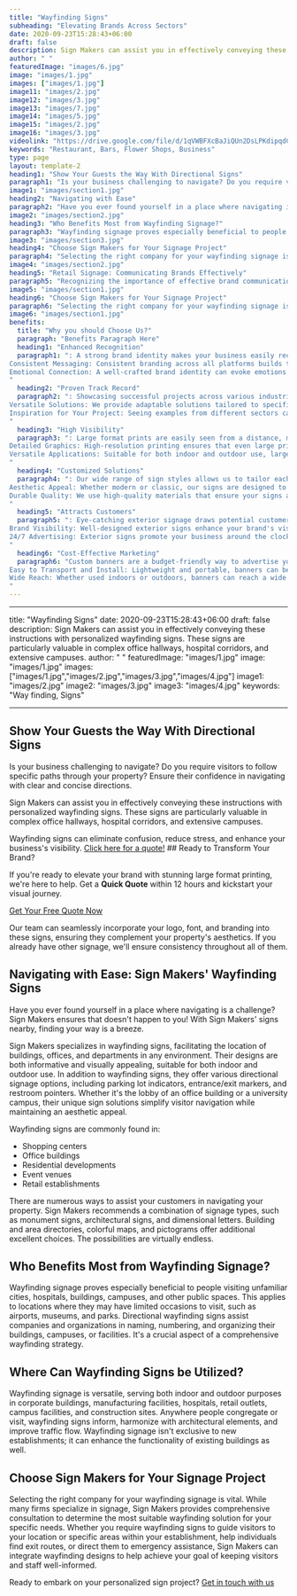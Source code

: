 ```yaml
---
title: "Wayfinding Signs"
subheading: "Elevating Brands Across Sectors"
date: 2020-09-23T15:28:43+06:00
draft: false
description: Sign Makers can assist you in effectively conveying these instructions with personalized wayfinding signs. These signs are particularly valuable in complex office hallways, hospital corridors, and extensive campuses.
author: " "
featuredImage: "images/6.jpg"
image: "images/1.jpg"
images: ["images/1.jpg"]
image11: "images/2.jpg"
image12: "images/3.jpg"
image13: "images/7.jpg"
image14: "images/5.jpg"
image15: "images/2.jpg"
image16: "images/3.jpg"
videolink: "https://drive.google.com/file/d/1qVWBFXcBaJiQUn2DsLPKdipqdCH5SXM6/preview"
keywords: "Restaurant, Bars, Flower Shops, Business"
type: page
layout: template-2
heading1: "Show Your Guests the Way With Directional Signs"
paragraph1: "Is your business challenging to navigate? Do you require visitors to follow specific paths through your property? Ensure their confidence in navigating with clear and concise directions.Sign Makers can assist you in effectively conveying these instructions with personalized wayfinding signs. These signs are particularly valuable in complex office hallways, hospital corridors, and extensive campuses. Wayfinding signs can eliminate confusion, reduce stress, and enhance your business's visibility."
image1: "images/section1.jpg"
heading2: "Navigating with Ease"
paragraph2: "Have you ever found yourself in a place where navigating is a challenge? Sign Makers ensures that doesn't happen to you! With Sign Makers' signs nearby, finding your way is a breeze. Sign Makers specializes in wayfinding signs, facilitating the location of buildings, offices, and departments in any environment. Their designs are both informative and visually appealing, suitable for both indoor and outdoor use. In addition to wayfinding signs, they offer various directional signage options, including parking lot indicators, entrance/exit markers, and restroom pointers. Whether it's the lobby of an office building or a university campus, their unique sign solutions simplify visitor navigation while maintaining an aesthetic appeal."
image2: "images/section2.jpg"
heading3: "Who Benefits Most from Wayfinding Signage?"
paragraph3: "Wayfinding signage proves especially beneficial to people visiting unfamiliar cities, hospitals, buildings, campuses, and other public spaces. This applies to locations where they may have limited occasions to visit, such as airports, museums, and parks. Directional wayfinding signs assist companies and organizations in naming, numbering, and organizing their buildings, campuses, or facilities. It's a crucial aspect of a comprehensive wayfinding strategy."
image3: "images/section3.jpg"
heading4: "Choose Sign Makers for Your Signage Project"
paragraph4: "Selecting the right company for your wayfinding signage is vital. While many firms specialize in signage, Sign Makers provides comprehensive consultation to determine the most suitable wayfinding solution for your specific needs. Whether you require wayfinding signs to guide visitors to your location or specific areas within your establishment, help individuals find exit routes, or direct them to emergency assistance, Sign Makers can integrate wayfinding designs to help achieve your goal of keeping visitors and staff well-informed."
image4: "images/section2.jpg"
heading5: "Retail Signage: Communicating Brands Effectively"
paragraph5: "Recognizing the importance of effective brand communication to the public, The Sign Makers has collaborated with individual retailers and national chains. Our experience informs future consultations, allowing us to extend our expertise to enhance your brand consistently. Continued investment in the latest sign-making technology and production techniques ensures the faithful retention of brand identity. Our services include feature signs, digitally printed wallpaper, murals, digital art, vinyl graphics, floor graphics, poster frames, and planning applications."
image5: "images/section1.jpg"
heading6: "Choose Sign Makers for Your Signage Project"
paragraph6: "Selecting the right company for your wayfinding signage is vital. While many firms specialize in signage, Sign Makers provides comprehensive consultation to determine the most suitable wayfinding solution for your specific needs. Whether you require wayfinding signs to guide visitors to your location or specific areas within your establishment, help individuals find exit routes, or direct them to emergency assistance, Sign Makers can integrate wayfinding designs to help achieve your goal of keeping visitors and staff well-informed."
image6: "images/section1.jpg"
benefits:
  title: "Why you should Choose Us?"
  paragraph: "Benefits Paragraph Here"
  heading1: "Enhanced Recognition"
  paragraph1: ": A strong brand identity makes your business easily recognizable, helping you stand out in a crowded market.
Consistent Messaging: Consistent branding across all platforms builds trust and loyalty among your customers.
Emotional Connection: A well-crafted brand identity can evoke emotions and create a deeper connection with your audience.
"
  heading2: "Proven Track Record"
  paragraph2: ": Showcasing successful projects across various industries demonstrates our experience and reliability.
Versatile Solutions: We provide adaptable solutions tailored to specific industry needs, ensuring your signage aligns perfectly with your business goals.
Inspiration for Your Project: Seeing examples from different sectors can inspire innovative ideas for your own signage needs.
"
  heading3: "High Visibility"
  paragraph3: ": Large format prints are easily seen from a distance, making them perfect for attracting attention in busy areas.
Detailed Graphics: High-resolution printing ensures that even large prints have crisp, clear details, enhancing your brand's image.
Versatile Applications: Suitable for both indoor and outdoor use, large format prints can be used for various purposes, from advertisements to decorative art.
"
  heading4: "Customized Solutions"
  paragraph4: ": Our wide range of sign styles allows us to tailor each sign to your specific brand needs and preferences.
Aesthetic Appeal: Whether modern or classic, our signs are designed to enhance your business's visual appeal and complement your overall brand aesthetic.
Durable Quality: We use high-quality materials that ensure your signs are durable and long-lasting, providing excellent value for your investment.
"
  heading5: "Attracts Customers"
  paragraph5: ": Eye-catching exterior signage draws potential customers into your business, increasing foot traffic and sales.
Brand Visibility: Well-designed exterior signs enhance your brand's visibility, making it easy for customers to find you.
24/7 Advertising: Exterior signs promote your business around the clock, providing continuous advertising without ongoing costs.
"
  heading6: "Cost-Effective Marketing"
  paragraph6: "Custom banners are a budget-friendly way to advertise your business, events, or promotions.
Easy to Transport and Install: Lightweight and portable, banners can be easily transported and set up, making them ideal for temporary displays or events.
Wide Reach: Whether used indoors or outdoors, banners can reach a wide audience, increasing brand awareness and engagement.
"
---
```

---
title: "Wayfinding Signs"
date: 2020-09-23T15:28:43+06:00
draft: false
description: Sign Makers can assist you in effectively conveying these instructions with personalized wayfinding signs. These signs are particularly valuable in complex office hallways, hospital corridors, and extensive campuses.
author: " "
featuredImage: "images/1.jpg"
image: "images/1.jpg"
images: ["images/1.jpg","images/2.jpg","images/3.jpg","images/4.jpg"]
image1: "images/2.jpg"
image2: "images/3.jpg"
image3: "images/4.jpg"
keywords: "Way finding, Signs"

---

## Show Your Guests the Way With Directional Signs

Is your business challenging to navigate? Do you require visitors to follow specific paths through your property? Ensure their confidence in navigating with clear and concise directions.

Sign Makers can assist you in effectively conveying these instructions with personalized wayfinding signs. These signs are particularly valuable in complex office hallways, hospital corridors, and extensive campuses.

Wayfinding signs can eliminate confusion, reduce stress, and enhance your business's visibility. [Click here for a quote!](#) ## Ready to Transform Your Brand?

If you're ready to elevate your brand with stunning large format printing, we're here to help. Get a **Quick Quote** within 12 hours and kickstart your visual journey.

[Get Your Free Quote Now](/book-consultation/)

Our team can seamlessly incorporate your logo, font, and branding into these signs, ensuring they complement your property's aesthetics. If you already have other signage, we'll ensure consistency throughout all of them.

## Navigating with Ease: Sign Makers' Wayfinding Signs

Have you ever found yourself in a place where navigating is a challenge? Sign Makers ensures that doesn't happen to you! With Sign Makers' signs nearby, finding your way is a breeze.

Sign Makers specializes in wayfinding signs, facilitating the location of buildings, offices, and departments in any environment. Their designs are both informative and visually appealing, suitable for both indoor and outdoor use. In addition to wayfinding signs, they offer various directional signage options, including parking lot indicators, entrance/exit markers, and restroom pointers. Whether it's the lobby of an office building or a university campus, their unique sign solutions simplify visitor navigation while maintaining an aesthetic appeal.

Wayfinding signs are commonly found in:
- Shopping centers
- Office buildings
- Residential developments
- Event venues
- Retail establishments

There are numerous ways to assist your customers in navigating your property. Sign Makers recommends a combination of signage types, such as monument signs, architectural signs, and dimensional letters. Building and area directories, colorful maps, and pictograms offer additional excellent choices. The possibilities are virtually endless.

## Who Benefits Most from Wayfinding Signage?

Wayfinding signage proves especially beneficial to people visiting unfamiliar cities, hospitals, buildings, campuses, and other public spaces. This applies to locations where they may have limited occasions to visit, such as airports, museums, and parks. Directional wayfinding signs assist companies and organizations in naming, numbering, and organizing their buildings, campuses, or facilities. It's a crucial aspect of a comprehensive wayfinding strategy.

## Where Can Wayfinding Signs be Utilized?

Wayfinding signage is versatile, serving both indoor and outdoor purposes in corporate buildings, manufacturing facilities, hospitals, retail outlets, campus facilities, and construction sites. Anywhere people congregate or visit, wayfinding signs inform, harmonize with architectural elements, and improve traffic flow. Wayfinding signage isn't exclusive to new establishments; it can enhance the functionality of existing buildings as well.

## Choose Sign Makers for Your Signage Project

Selecting the right company for your wayfinding signage is vital. While many firms specialize in signage, Sign Makers provides comprehensive consultation to determine the most suitable wayfinding solution for your specific needs. Whether you require wayfinding signs to guide visitors to your location or specific areas within your establishment, help individuals find exit routes, or direct them to emergency assistance, Sign Makers can integrate wayfinding designs to help achieve your goal of keeping visitors and staff well-informed.

Ready to embark on your personalized sign project? [Get in touch with us](/contact)
